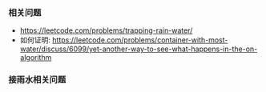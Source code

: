 ### 相关问题
- https://leetcode.com/problems/trapping-rain-water/ 
- 如何证明: https://leetcode.com/problems/container-with-most-water/discuss/6099/yet-another-way-to-see-what-happens-in-the-on-algorithm 


### 接雨水相关问题
